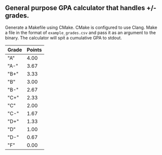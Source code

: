 ## General purpose GPA calculator that handles +/- grades.

Generate a Makefile using CMake. CMake is configured to use Clang.
Make a file in the format of `example_grades.csv` and pass it as an argument
to the binary. The calculator will spit a cumulative GPA to stdout.

| Grade | Points|
|------|--------|
|"A"| 4.00 |
|"A-"| 3.67|
|"B+"| 3.33|
|"B"| 3.00|
|"B-"| 2.67|
|"C+"| 2.33|
|"C"| 2.00|
|"C-"| 1.67|
|"D+"| 1.33|
|"D"| 1.00|
|"D-"| 0.67|
|"F"| 0.00|
